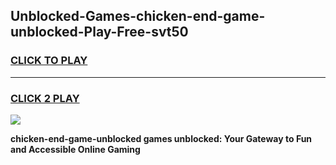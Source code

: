 
## Unblocked-Games-chicken-end-game-unblocked-Play-Free-svt50
<h3>
<a href="https://premium76.site?title=chicken-end-game-unblocked&ref=10A">CLICK TO PLAY</a></h3>
<hr>

<h3>
<a href="https://premium76.site?title=chicken-end-game-unblocked&ref=10A">CLICK 2 PLAY</a>
  
</h3>

<a href="https://premium76.site?title=chicken-end-game-unblocked&ref=10A"><img src="https://clearcache.store/games.png"></a>


**chicken-end-game-unblocked games unblocked: Your Gateway to Fun and Accessible Online Gaming**
